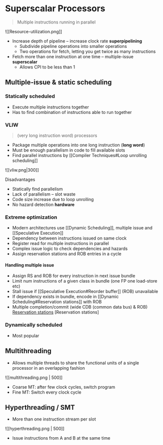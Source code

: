 # Superscalar Processors

> Multiple instructions running in parallel

![[Resource-utilization.png]]


- Increase depth of pipeline – increase clock rate **superpipelining**
	- Subdivide pipeline operations into smaller operations
	- Two operations for fetch, letting you get twice as many instructions
- Fetch more than one instruction at one time – multiple-issue **superscalar**
	- Allows CPI to be less than 1

## Multiple-issue & static scheduling

### Statically scheduled 

- Execute multiple instructions together
- Has to find combination of instructions able to run together

### VLIW

> (very long instruction word) processors

- Package multiple operations into one long instruction (**long word**)
- Must be enough parallelism in code to fill available slots
- Find parallel instructions by [[Compiler Techniques#Loop unrolling scheduling]]

![[vliw.png|300]]

Disadvantages
- Statically find parallelism
- Lack of parallelism – slot waste
- Code size increase due to loop unrolling
- No hazard detection **hardware**

### Extreme optimization

- Modern architectures use [[Dynamic Scheduling]], multiple issue and [[Speculative Execution]]
- Dependency between instructions issued on same clock
- Register read for multiple instructions in parallel
- Complex issue logic to check dependencies and hazards
- Assign reservation stations and ROB entries in a cycle

#### Handling multiple issue

- Assign RS and ROB for every instruction in next issue bundle
- Limit num instructions of a given class in bundle (one FP one load-store etc)
- Stall issue if [[Speculative Execution#Reorder buffer]] (ROB) unavailable
- If dependency exists in bundle, encode in [[Dynamic Scheduling#Reservation stations]] with ROB 
- Multiple completion/commit (wide CDB (common data bus) & ROB)
[Reservation stations](Dyn)
[Reservation stations]	

### Dynamically scheduled 

- Most popular

## Multithreading

- Allows multiple threads to share the functional units of a single processor in an overlapping fashion

![[multithreading.png | 500]]


- Coarse MT: after few clock cycles, switch program
- Fine MT: Switch every clock cycle

## Hyperthreading / SMT

- More than one instruction stream per slot

![[hyperthreading.png | 500]]

- Issue instructions from A and B at the same time
